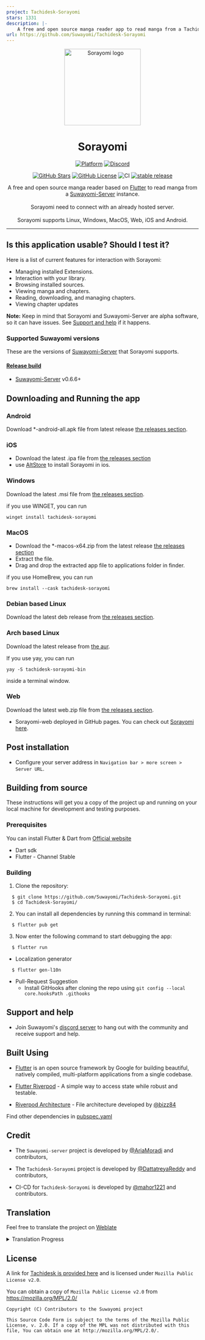 ```yaml
---
project: Tachidesk-Sorayomi
stars: 1331
description: |-
    A free and open source manga reader app to read manga from a Tachidesk-Server instance.
url: https://github.com/Suwayomi/Tachidesk-Sorayomi
---
```


<p align="center">
 <img width=200px height=200px src="assets/icons/launcher/sorayomi_icon.png" alt="Sorayomi logo"/>
</p>

<h1 align="center"> Sorayomi </h1>

<div align="center">

[![Platform](https://img.shields.io/badge/platform-Android%20%7C%20iOS%20%7C%20Linux%20%7C%20Windows%20%7C%20MacOS%20%7C%20Web-lightgrey)][release]
[![Discord](https://img.shields.io/discord/801021177333940224.svg?label=discord&labelColor=7289da&color=2c2f33&style=flat)](https://discord.gg/DDZdqZWaHA)

</div>

<div align="center">

[![GitHub Stars](https://img.shields.io/github/stars/Suwayomi/Tachidesk-Sorayomi)](https://github.com/Suwayomi/Tachidesk-Sorayomi)
[![GitHub License](https://img.shields.io/github/license/Suwayomi/Tachidesk-Sorayomi)](https://github.com/Suwayomi/Tachidesk-Sorayomi/blob/main/LICENSE)
![CI](https://github.com/Suwayomi/Tachidesk-Sorayomi/actions/workflows/publish.yml/badge.svg)
[![stable release](https://img.shields.io/github/release/Suwayomi/Tachidesk-Sorayomi.svg?maxAge=3600&label=download)](https://github.com/Suwayomi/Tachidesk-Sorayomi/releases)

</div>



<p align="center">
A free and open source manga reader based on <a href="https://flutter.dev/">Flutter</a> to read manga from a <a href="https://github.com/Suwayomi/Tachidesk-Server">Suwayomi-Server</a> instance.</br></br>
Sorayomi need to connect with an already hosted server.</br></br>
Sorayomi supports Linux, Windows, MacOS, Web, iOS and Android.
</p>

---

## Is this application usable? Should I test it?

Here is a list of current features for interaction with Sorayomi:

- Managing installed Extensions.
- Interaction with your library.
- Browsing installed sources.
- Viewing manga and chapters.
- Reading, downloading, and managing chapters.
- Viewing chapter updates

**Note:** Keep in mind that Sorayomi and Suwayomi-Server are alpha software, so it can have issues. See [Support and help](#support-and-help) if it happens.


### Supported Suwayomi versions

These are the versions of [Suwayomi-Server][suwayomi-server] that Sorayomi supports.

#### [Release build][release]

- [Suwayomi-Server][suwayomi-server] v0.6.6+


## Downloading and Running the app

### Android

Download *-android-all.apk file from latest release [the releases section][release].


### iOS

- Download the latest .ipa file from [the releases section][release]
- use [AltStore](https://altstore.io/) to install Sorayomi in ios.

### Windows

Download the latest .msi file from [the releases section][release].

if you use WINGET, you can run
```
winget install tachidesk-sorayomi
```

### MacOS

- Download the *-macos-x64.zip from the latest release [the releases section][release]
- Extract the file.
- Drag and drop the extracted app file to applications folder in finder.

if you use HomeBrew, you can run
```
brew install --cask tachidesk-sorayomi
```

### Debian based Linux

Download the latest deb release from [the releases section][release].

### Arch based Linux

Download the latest release from [the aur](https://aur.archlinux.org/packages/tachidesk-sorayomi-bin).

If you use yay, you can run
```
yay -S tachidesk-sorayomi-bin
```
inside a terminal window.

### Web

Download the latest web.zip file from [the releases section][release].

- Sorayomi-web deployed in GitHub pages. You can check out [Sorayomi here](https://suwayomi.github.io/Tachidesk-Sorayomi/).


## Post installation

  - Configure your server address in `Navigation bar > more screen > Server URL`.

## Building from source

These instructions will get you a copy of the project up and running on your local machine for development and testing purposes.

### Prerequisites

You can install Flutter & Dart from [Official website](https://docs.flutter.dev/get-started/install)

  - Dart sdk
  - Flutter - Channel Stable

### Building

1.  Clone the repository:

```
  $ git clone https://github.com/Suwayomi/Tachidesk-Sorayomi.git
  $ cd Tachidesk-Sorayomi/
```
2.  You can install all dependencies by running this command in terminal:

```
  $ flutter pub get
```

3.  Now enter the following command to start debugging the app:

```
  $ flutter run
```

-  Localization generator
```
  $ flutter gen-l10n
```

- Pull-Request Suggestion
  - Install GitHooks after cloning the repo using `git config --local core.hooksPath .githooks`

## Support and help

-   Join Suwayomi's [discord server](https://discord.gg/DDZdqZWaHA) to hang out with the community and receive support and help.


## Built Using

- [Flutter](https://flutter.dev/) is an open source framework by Google for building beautiful, natively compiled, multi-platform applications from a single codebase.

- [Flutter Riverpod](https://pub.dev/packages/riverpod/) - A simple way to access state while robust and testable.

- [Riverpod Architecture](https://codewithandrea.com/articles/flutter-app-architecture-riverpod-introduction/) - File architecture developed by [@bizz84](https://github.com/bizz84)

Find other dependencies in [pubspec.yaml](pubspec.yaml)

## Credit

- The `Suwayomi-server` project is developed by [@AriaMoradi](https://github.com/AriaMoradi) and contributors,

- The `Tachidesk-Sorayomi` project is developed by [@DattatreyaReddy](https://github.com/DattatreyaReddy) and contributors,

- CI-CD for `Tachidesk-Sorayomi` is developed by [@mahor1221](https://github.com/mahor1221) and contributors.

## Translation
Feel free to translate the project on [Weblate](https://hosted.weblate.org/projects/suwayomi/tachidesk-sorayomi/)

<details><summary>Translation Progress</summary>
<a href="https://hosted.weblate.org/engage/suwayomi/">
<img src="https://hosted.weblate.org/widgets/suwayomi/-/tachidesk-sorayomi/multi-auto.svg" alt="Translation status" />
</a>
</details>

## License

A link for [Tachidesk is provided here](https://github.com/Suwayomi/Tachidesk) and is licensed under `Mozilla Public License v2.0`.

You can obtain a copy of `Mozilla Public License v2.0` from https://mozilla.org/MPL/2.0/


    Copyright (C) Contributors to the Suwayomi project

    This Source Code Form is subject to the terms of the Mozilla Public
    License, v. 2.0. If a copy of the MPL was not distributed with this
    file, You can obtain one at http://mozilla.org/MPL/2.0/.


[release]: https://github.com/Suwayomi/Tachidesk-Sorayomi/releases
[suwayomi-server]: https://github.com/Suwayomi/Suwayomi-Server
[suwayomi-server-preview]: https://github.com/Suwayomi/Suwayomi-Server-preview/releases

